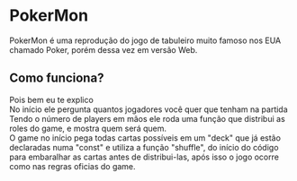 <h1> PokerMon </h1>
<p>
PokerMon é uma reprodução do jogo de tabuleiro muito famoso nos EUA chamado Poker, porém dessa vez em versão Web.
</p>
<h2>
Como funciona?
</h2>
Pois bem eu te explico <br>
No início ele pergunta quantos jogadores você quer que tenham na partida<br>
Tendo o número de players em mãos ele roda uma função que distribui as roles do game, e mostra quem será quem.<br>
O game no início pega todas cartas possíveis em um "deck" que já estão declaradas numa "const" e utiliza a função "shuffle", do início do código<br>
para embaralhar as cartas antes de distribui-las, após isso o jogo ocorre como nas regras oficias do game.
<br>

